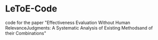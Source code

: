 # LeToE-Code
code for the paper "Effectiveness Evaluation Without Human RelevanceJudgments:  A Systematic Analysis of Existing Methodsand of their Combinations"
